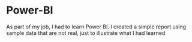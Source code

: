 # Power-BI
As part of my job, I had to learn Power BI. I created a simple report using sample data that are not real, just to illustrate what I had learned
